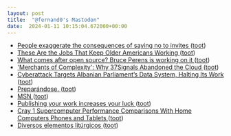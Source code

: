 ```yaml
---
layout: post
title:  "@fernand0's Mastodon"
date:  2024-01-11 10:15:04.672000+00:00
---
```

*  [People exaggerate the consequences of saying no to invites ](https://arstechnica.com/science/2023/12/turning-down-holiday-invites-isnt-going-to-obliterate-your-social-life) ([toot](https://mastodon.social/@fernand0/111736789707594906))
*  [These Are the Jobs That Keep Older Americans Working ](https://www.bloomberg.com/features/2023-jobs-over-age-65) ([toot](https://mastodon.social/@fernand0/111736698886793082))
*  [What comes after open source? Bruce Perens is working on it ](https://www.theregister.com/2023/12/27/bruce_perens_post_open) ([toot](https://mastodon.social/@fernand0/111734853932931593))
*  ['Merchants of Complexity': Why 37Signals Abandoned the Cloud ](https://thenewstack.io/merchants-of-complexity-why-37signals-abandoned-the-cloud) ([toot](https://mastodon.social/@fernand0/111732975227028987))
*  [Cyberattack Targets Albanian Parliament’s Data System, Halting Its Work ](https://www.securityweek.com/cyberattack-targets-albanian-parliaments-data-system-halting-its-work) ([toot](https://mastodon.social/@fernand0/111732728278029085))
*  [Preparándose. ](https://avecesunafoto.wordpress.com/2024/01/10/preparandose-2) ([toot](https://mastodon.social/@fernand0/111732602849611167))
*  [MSN ](https://www.msn.com/de-d) ([toot](https://mastodon.social/@fernand0/111732562957877430))
*  [Publishing your work increases your luck ](https://github.com/readme/guides/publishing-your-work?mc_cid=d29dfa2f7) ([toot](https://mastodon.social/@fernand0/111732441572940843))
*  [Cray 1 Supercomputer Performance Comparisons With Home Computers Phones and Tablets ](http://www.roylongbottom.org.uk/Cray%201%20Supercomputer%20Performance%20Comparisons%20With%20Home%20Computers%20Phones%20and%20Tablets.ht) ([toot](https://mastodon.social/@fernand0/111731677918621998))
*  [Diversos elementos litúrgicos ](https://www.flickr.com/photos/fernand0/53419974573) ([toot](https://mastodon.social/@fernand0/111731502266724441))
